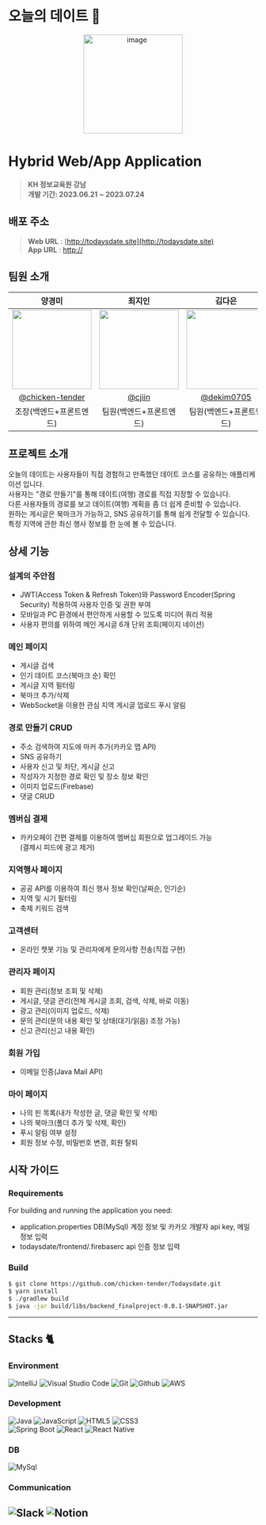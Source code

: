 # 오늘의 데이트 💖

<div align="center">
<img width="200" alt="image" src="https://firebasestorage.googleapis.com/v0/b/todaysdate-final-project.appspot.com/o/profile%2FGroup%201.png?alt=media&token=2608fa05-9a46-404c-ba70-1f8115387657">

</div>

# Hybrid Web/App Application
> **KH 정보교육원 강남** <br/> **개발 기간: 2023.06.21 ~ 2023.07.24**

## 배포 주소

> **Web URL** : [http://todaysdate.site](http://todaysdate.site) <br>
> **App URL** : [http://](http://)<br>

## 팀원 소개

|                                                                                                            양경미                                                                                                             |                                                                                                                                                최지인                                                                                                                                                |                                                                                                            김다은                                                                                                            |                                                                                                               
|:--------------------------------------------------------------------------------------------------------------------------------------------------------------------------------------------------------------------------:|:-------------------------------------------------------------------------------------------------------------------------------------------------------------------------------------------------------------------------------------------------------------------------------------------------:|:-------------------------------------------------------------------------------------------------------------------------------------------------------------------------------------------------------------------------:| 
| <img width="160px" src="https://firebasestorage.googleapis.com/v0/b/todaysdate-final-project.appspot.com/o/profile%2F9978bce876b1093d0c355c89082c8aa7-sticker.png?alt=media&token=133eb71a-7a08-498b-8920-61591009065c" /> | <img width="160px" src="https://firebasestorage.googleapis.com/v0/b/todaysdate-final-project.appspot.com/o/profile%2F%E1%84%8C%E1%85%B5%E1%84%8B%E1%85%B5%E1%86%AB%20%E1%84%91%E1%85%B3%E1%84%85%E1%85%A9%E1%84%91%E1%85%B5%E1%86%AF.PNG?alt=media&token=424a8277-7af4-42ee-8b01-c983a37dade3" /> | <img width="160px" src="https://firebasestorage.googleapis.com/v0/b/todaysdate-final-project.appspot.com/o/profile%2Febd33fdfbfd0464fac39d3268b7c1f2d-sticker.png?alt=media&token=885ba926-235b-41d7-8853-ebf0d1179ddc"/> |
|                                                                                    [@chicken-tender](https://github.com/chicken-tender)                                                                                    |                                                                                                                                [@cjiin](https://github.com/cjiin)                                                                                                                                 |                                                                                        [@dekim0705](https://github.com/dekim0705)                                                                                         |
|                                                                                                       조장(백엔드+프론트엔드)                                                                                                        |                                                                                                                                           팀원(백엔드+프론트엔드)                                                                                                                                           |                                                                                                       팀원(백엔드+프론트엔드)                                                                                                       |

## 프로젝트 소개

오늘의 데이트는 사용자들이 직접 경험하고 만족했던 데이트 코스를 공유하는 애플리케이션 입니다.<br>
사용자는 "경로 만들기"를 통해 데이트(여행) 경로를 직접 지정할 수 있습니다.<br>
다른 사용자들의 경로를 보고 데이트(여행) 계획을 좀 더 쉽게 준비할 수 있습니다.<br>
원하는 게시글은 북마크가 가능하고, SNS 공유하기를 통해 쉽게 전달할 수 있습니다.<br>
특정 지역에 관한 최신 행사 정보를 한 눈에 볼 수 있습니다.

## 상세 기능
### 설계의 주안점
- JWT(Access Token & Refresh Token)와 Password Encoder(Spring Security) 적용하여 사용자 인증 및 권한 부여
- 모바일과 PC 환경에서 편안하게 사용할 수 있도록 미디어 쿼리 적용
- 사용자 편의를 위하여 메인 게시글 6개 단위 조회(페이지 네이션)

### 메인 페이지
- 게시글 검색
- 인기 데이트 코스(북마크 순) 확인
- 게시글 지역 필터링
- 북마크 추가/삭제
- WebSocket을 이용한 관심 지역 게시글 업로드 푸시 알림

### 경로 만들기 CRUD
- 주소 검색하여 지도에 마커 추가(카카오 맵 API)
- SNS 공유하기
- 사용자 신고 및 차단, 게시글 신고
- 작성자가 지정한 경로 확인 및 장소 정보 확인
- 이미지 업로드(Firebase)
- 댓글 CRUD

### 멤버십 결제
- 카카오페이 간편 결제를 이용하여 멤버십 회원으로 업그레이드 가능<br>
(결제시 피드에 광고 제거)

### 지역행사 페이지
- 공공 API를 이용하여 최신 행사 정보 확인(날짜순, 인기순)
- 지역 및 시기 필터링
- 축제 키워드 검색

### 고객센터
- 온라인 챗봇 기능 및 관리자에게 문의사항 전송(직접 구현)

### 관리자 페이지
- 회원 관리(정보 조회 및 삭제)
- 게시글, 댓글 관리(전체 게시글 조회, 검색, 삭제, 바로 이동)
- 광고 관리(이미지 업로드, 삭제)
- 문의 관리(문의 내용 확인 및 상태(대기/읽음) 조정 가능)
- 신고 관리(신고 내용 확인)

### 회원 가입
- 이메일 인증(Java Mail API)

### 마이 페이지
- 나의 핀 목록(내가 작성한 글, 댓글 확인 및 삭제)
- 나의 북마크(폴더 추가 및 삭제, 확인)
- 푸시 알림 여부 설정
- 회원 정보 수정, 비밀번호 변경, 회원 탈퇴

## 시작 가이드
### Requirements
For building and running the application you need:

- application.properties DB(MySql) 계정 정보 및 카카오 개발자 api key, 메일 정보 입력
- todaysdate/frontend/.firebaserc api 인증 정보 입력

### Build
``` bash
$ git clone https://github.com/chicken-tender/Todaysdate.git
$ yarn install
$ ./gradlew build
$ java -jar build/libs/backend_finalproject-0.0.1-SNAPSHOT.jar
```

---

## Stacks 🐈

### Environment
![IntelliJ](https://img.shields.io/badge/IntelliJ-0027DE?style=for-the-badge&logo=IntelliJIDEA&logoColor=white)
![Visual Studio Code](https://img.shields.io/badge/Visual%20Studio%20Code-007ACC?style=for-the-badge&logo=Visual%20Studio%20Code&logoColor=white)
![Git](https://img.shields.io/badge/Git-F05032?style=for-the-badge&logo=Git&logoColor=white)
![Github](https://img.shields.io/badge/GitHub-181717?style=for-the-badge&logo=GitHub&logoColor=white)
![AWS](https://img.shields.io/badge/AWS-FF9900?style=for-the-badge&logo=AmazonAWS&logoColor=white)

### Development
![Java](https://img.shields.io/badge/Java-FF160B?style=for-the-badge&logo=Conda-Forge&logoColor=white)
![JavaScript](https://img.shields.io/badge/JavaScript-F7DF1E?style=for-the-badge&logo=Javascript&logoColor=white)
![HTML5](https://img.shields.io/badge/HTML5-E34F26?style=for-the-badge&logo=HTML5&logoColor=white)
![CSS3](https://img.shields.io/badge/CSS3-1572B6?style=for-the-badge&logo=CSS3&logoColor=white)<br>
![Spring Boot](https://img.shields.io/badge/SpringBoot-6DB33F?style=for-the-badge&logo=SpringBoot&logoColor=white)
![React](https://img.shields.io/badge/React-20232A?style=for-the-badge&logo=react&logoColor=61DAFB)
![React Native](https://img.shields.io/badge/ReactNative-65ADF1?style=for-the-badge&logo=React&logoColor=white)

### DB
![MySql](https://img.shields.io/badge/MySQL-4479A1?style=for-the-badge&logo=MySQL&logoColor=white)

### Communication
![Slack](https://img.shields.io/badge/Slack-4A154B?style=for-the-badge&logo=Slack&logoColor=white)
![Notion](https://img.shields.io/badge/Notion-000000?style=for-the-badge&logo=Notion&logoColor=white)
---

[//]: # (## 화면 구성 📺)

[//]: # (| 메인 페이지  |  소개 페이지   |)

[//]: # (| :-------------------------------------------: | :------------: |)

[//]: # (|  <img width="329" src="https://user-images.githubusercontent.com/50205887/208036155-a57900f7-c68a-470d-923c-ff3c296ea635.png"/> |  <img width="329" src="https://user-images.githubusercontent.com/50205887/208036645-a76cf400-85bc-4fa2-af72-86d2abf61366.png"/>|  )

[//]: # (|  페이지   |  페이지   |  )

[//]: # (| <img width="329" src="https://user-images.githubusercontent.com/50205887/208038737-2b32b7d2-25f4-4949-baf5-83b5c02915a3.png"/>   |  <img width="329" src="https://user-images.githubusercontent.com/50205887/208038965-43a6318a-7b05-44bb-97c8-b08b0495fba7.png"/>     |)
